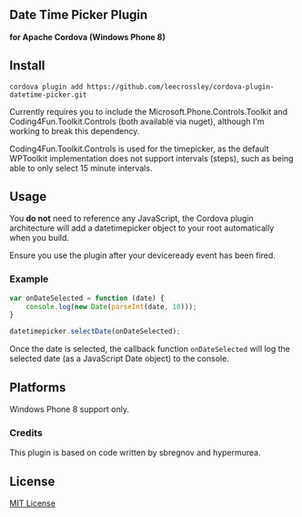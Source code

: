 ## Date Time Picker Plugin

**for Apache Cordova (Windows Phone 8)**

## Install

```
cordova plugin add https://github.com/leecrossley/cordova-plugin-datetime-picker.git
```

Currently requires you to include the Microsoft.Phone.Controls.Toolkit and Coding4Fun.Toolkit.Controls (both available via nuget), although I'm working to break this dependency.

Coding4Fun.Toolkit.Controls is used for the timepicker, as the default WPToolkit implementation does not support intervals (steps), such as being able to only select 15 minute intervals.

## Usage

You **do not** need to reference any JavaScript, the Cordova plugin architecture will add a datetimepicker object to your root automatically when you build.

Ensure you use the plugin after your deviceready event has been fired.

### Example

```js
var onDateSelected = function (date) {
    console.log(new Date(parseInt(date, 10)));
}

datetimepicker.selectDate(onDateSelected);
```

Once the date is selected, the callback function `onDateSelected` will log the selected date (as a JavaScript Date object) to the console.

## Platforms

Windows Phone 8 support only.

### Credits

This plugin is based on code written by sbregnov and hypermurea.

## License

[MIT License](http://ilee.mit-license.org)
